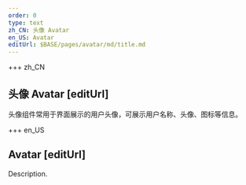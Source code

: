 ```yaml
---
order: 0
type: text
zh_CN: 头像 Avatar
en_US: Avatar
editUrl: $BASE/pages/avatar/md/title.md
---
```


+++ zh_CN

## 头像 Avatar [editUrl]

头像组件常用于界面展示的用户头像，可展示用户名称、头像、图标等信息。

+++ en_US

## Avatar [editUrl]

Description.
